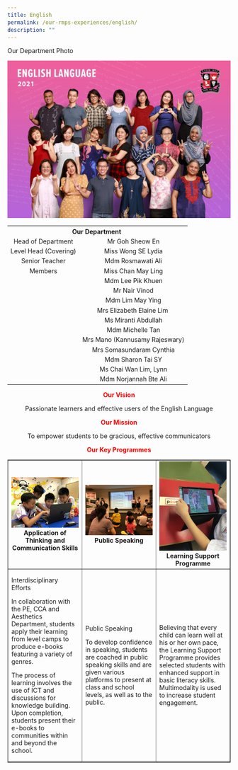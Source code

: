 ```yaml
---
title: English
permalink: /our-rmps-experiences/english/
description: ""
---
```

<p>Our Department Photo</p>
<img src="/images/eng.jpg">
<table>
<tbody>
<tr>
<th style="text-align: center;" colspan="2">Our&nbsp;Department&nbsp;</th>
</tr>
<tr>
<td style="text-align: center;">Head of Department</td>
<td style="text-align: center;">Mr Goh Sheow En</td>
</tr>
<tr>
<td style="text-align: center;">Level Head (Covering)</td>
<td style="text-align: center;">Miss Wong SE Lydia</td>
</tr>
<tr>
<td style="text-align: center;">Senior Teacher</td>
<td style="text-align: center;">Mdm Rosmawati Ali</td>
</tr>
<tr>
<td style="text-align: center;">Members</td>
<td style="text-align: center;">Miss Chan May Ling</td>
</tr>
<tr>
<td style="text-align: center;">&nbsp;</td>
<td style="text-align: center;">Mdm Lee Pik Khuen</td>
</tr>
<tr>
<td style="text-align: center;">&nbsp;</td>
<td style="text-align: center;">Mr Nair Vinod</td>
</tr>
<tr>
<td style="text-align: center;">&nbsp;</td>
<td style="text-align: center;">Mdm Lim May Ying</td>
</tr>
<tr>
<td style="text-align: center;">&nbsp;</td>
<td style="text-align: center;">Mrs Elizabeth Elaine Lim&nbsp;</td>
</tr>
<tr>
<td style="text-align: center;">&nbsp;</td>
<td style="text-align: center;">Ms Miranti Abdullah</td>
</tr>
<tr>
<td style="text-align: center;">&nbsp;</td>
<td style="text-align: center;">Mdm Michelle Tan</td>
</tr>
<tr>
<td style="text-align: center;">&nbsp;</td>
<td style="text-align: center;">Mrs Mano (Kannusamy Rajeswary)</td>
</tr>
<tr>
<td style="text-align: center;">&nbsp;</td>
<td style="text-align: center;">Mrs Somasundaram Cynthia</td>
</tr>
<tr>
<td style="text-align: center;">&nbsp;</td>
<td style="text-align: center;">Mdm Sharon Tai SY</td>
</tr>
<tr>
<td style="text-align: center;">&nbsp;</td>
<td style="text-align: center;">Ms Chai Wan Lim, Lynn</td>
</tr>
<tr>
<td style="text-align: center;">&nbsp;</td>
<td style="text-align: center;">Mdm Norjannah Bte Ali</td>
</tr>
</tbody>
</table>

<p style="text-align: center;"><span style="color: #ff0000;"><strong>Our Vision</strong></span></p>
<p style="text-align: center;">Passionate learners and effective users of the English Language</p>
<p style="text-align: center;"><span style="color: #ff0000;"><strong>Our Mission</strong></span></p>
<p style="text-align: center;">To empower students to be gracious, effective communicators</p>
<p style="text-align: center;"><span style="color: #ff0000;"><strong>Our Key Programmes</strong></span></p>

<table style="border-collapse: collapse; width: 100%;" border="1">
<tbody>
<tr>
<td style="width: 33.3333%; text-align: center;"><img src="/images/eng1.jpg"><strong>Application of Thinking and Communication Skills</strong></td>
<td style="width: 33.3333%; text-align: center;"><img src="/images/eng2.jpg"><strong>Public Speaking</strong></td>
<td style="width: 33.3333%; text-align: center;"><img src="/images/eng3.jpg"><strong>Learning Support Programme</strong></td>
</tr>
<tr>
<td style="width: 33.3333%;">
<p>Interdisciplinary Efforts</p>
<p>In collaboration with the PE, CCA and Aesthetics Department, students apply their learning from level camps to produce e-books featuring a variety of genres.</p>
<p>The process of learning involves the use of ICT and discussions for knowledge building. Upon completion, students present their e-books to communities within and beyond the school.</p>
</td>
<td style="width: 33.3333%;">
<p>Public Speaking</p>
<p>To develop confidence in speaking, students are coached in public speaking skills and are given various platforms to present at class and school levels, as well as to the public.</p>
</td>
<td style="width: 33.3333%;">
<p>Believing that every child can learn well at his or her own pace, the Learning Support Programme provides selected students with enhanced support in basic literacy skills. Multimodality is used to increase student engagement.</p>
</td>
</tr>
</tbody>
</table>